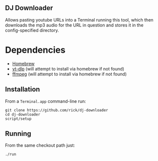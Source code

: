 ## DJ Downloader

Allows pasting youtube URLs into a Terminal running this tool, which then downloads the mp3 audio for the URL in question and stores it in the config-specified directory.

# Dependencies

 - [Homebrew](https://brew.sh/)
 - [yt-dlp](https://github.com/yt-dlp/yt-dlp) (will attempt to install via homebrew if not found)
 - [ffmpeg](https://ffmpeg.org/) (will attempt to install via homebrew if not found)

## Installation

From a `Terminal.app` command-line run:

```
git clone https://github.com/rick/dj-downloader
cd dj-downloader
script/setup
```

## Running

From the same checkout path just:

```
./run
```
